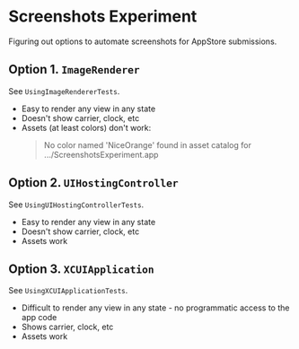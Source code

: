 # Screenshots Experiment

Figuring out options to automate screenshots for AppStore submissions.

## Option 1. `ImageRenderer`

See `UsingImageRendererTests`.

* Easy to render any view in any state
* Doesn't show carrier, clock, etc
* Assets (at least colors) don't work:
  > No color named 'NiceOrange' found in asset catalog for .../ScreenshotsExperiment.app

## Option 2. `UIHostingController`

See `UsingUIHostingControllerTests`.

* Easy to render any view in any state
* Doesn't show carrier, clock, etc
* Assets work

## Option 3. `XCUIApplication`

See `UsingXCUIApplicationTests`.

* Difficult to render any view in any state - no programmatic access to the app code
* Shows carrier, clock, etc
* Assets work
